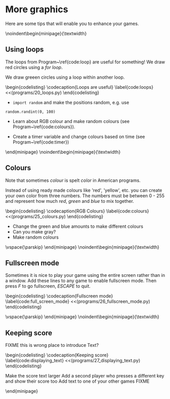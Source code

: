 # More graphics

Here are some tips that will enable you to enhance your games.

\noindent\begin{minipage}{\textwidth}

## Using loops

The loops from Program~\ref{code:loop} are useful for something!  We draw red circles using a *for loop*.

We draw greeen circles using a loop within another loop.

\begin{codelisting}
\codecaption{Loops are useful}
\label{code:loops}
<<(programs/20_loops.py)
\end{codelisting}

* `import random` and make the positions random, e.g. use
```
random.randint(0, 100)
```
* Learn about RGB colour and make random colours (see Program~\ref{code:colours}).

* Create a timer variable and change colours based on time (see Program~\ref{code:timer})

\end{minipage}
\noindent\begin{minipage}{\textwidth}

## Colours

Note that sometimes *colour* is spelt *color* in American programs.

Instead of using ready made colours like 'red', 'yellow', etc. you can create your
own color from three numbers. The numbers must be between 0 - 255 and represent
how much *red*, *green* and *blue* to mix together.


\begin{codelisting}
\codecaption{RGB Colours}
\label{code:colours}
<<(programs/25_colours.py)
\end{codelisting}

* Change the green and blue amounts to make different colours
* Can you make gray?
* Make random colours

\vspace{\parskip}
\end{minipage}
\noindent\begin{minipage}{\textwidth}

## Fullscreen mode

Sometimes it is nice to play your game using the entire screen rather than in a window.
Add these lines to any game to enable fullscreen mode.
Then press *F* to go fullscreen, *ESCAPE* to quit.
  
\begin{codelisting}
\codecaption{Fullscreen mode}
\label{code:full_screen_mode}
<<(programs/26_fullscreen_mode.py)
\end{codelisting}

\vspace{\parskip}
\end{minipage}
\noindent\begin{minipage}{\textwidth}

## Keeping score

FIXME this is wrong place to introduce Text?

\begin{codelisting}
\codecaption{Keeping score}
\label{code:displaying_text}
<<(programs/27_displaying_text.py)
\end{codelisting}

Make the score text larger
Add a second player who presses a different key and show their score too
Add text to one of your other games FIXME

\end{minipage}


